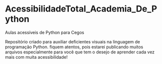 # AcessibilidadeTotal_Academia_De_Python
 Aulas acessíveis de Python para Cegos

Repositório criado para auxiliar deficientes visuais na linguagem de programação Python.
 fiquem atentos, pois estarei publicando muitos arquivos especialmente para você que tem o desejo de aprender cada vez mais com muita acessibilidade!